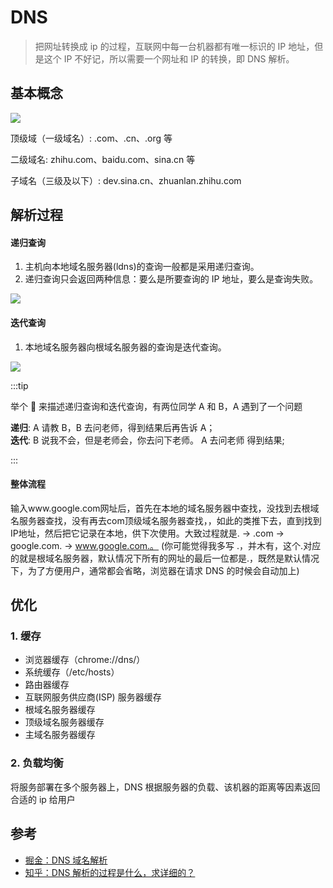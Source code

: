 # DNS

> 把网址转换成 ip 的过程，互联网中每一台机器都有唯一标识的 IP 地址，但是这个 IP 不好记，所以需要一个网址和 IP 的转换，即 DNS 解析。

## 基本概念

![](https://limy-1309594960.cos.ap-beijing.myqcloud.com/202208261411994_dns.webp)

顶级域（一级域名）: .com、.cn、.org 等

二级域名: zhihu.com、baidu.com、sina.cn 等

子域名（三级及以下）: dev.sina.cn、zhuanlan.zhihu.com

## 解析过程

#### 递归查询

1. 主机向本地域名服务器(ldns)的查询一般都是采用递归查询。
2. 递归查询只会返回两种信息：要么是所要查询的 IP 地址，要么是查询失败。

![](https://limy-1309594960.cos.ap-beijing.myqcloud.com/202208261436083_dns_recursion.png)

#### 迭代查询

1. 本地域名服务器向根域名服务器的查询是迭代查询。

![](https://limy-1309594960.cos.ap-beijing.myqcloud.com/202208261438740_dns_iteration.jpeg)

:::tip

举个 🌰 来描述递归查询和迭代查询，有两位同学 A 和 B，A 遇到了一个问题

**递归**: A 请教 B，B 去问老师，得到结果后再告诉 A；<br />
**迭代**: B 说我不会，但是老师会，你去问下老师。 A 去问老师 得到结果;

:::

#### 整体流程

输入www.google.com网址后，首先在本地的域名服务器中查找，没找到去根域名服务器查找，没有再去com顶级域名服务器查找，，如此的类推下去，直到找到IP地址，然后把它记录在本地，供下次使用。大致过程就是. -> .com -> google.com. -> www.google.com.。 (你可能觉得我多写 .，并木有，这个.对应的就是根域名服务器，默认情况下所有的网址的最后一位都是.，既然是默认情况下，为了方便用户，通常都会省略，浏览器在请求 DNS 的时候会自动加上)

## 优化

### 1. 缓存

- 浏览器缓存（chrome://dns/）
- 系统缓存（/etc/hosts）
- 路由器缓存
- 互联网服务供应商(ISP) 服务器缓存
- 根域名服务器缓存
- 顶级域名服务器缓存
- 主域名服务器缓存

### 2. 负载均衡

将服务部署在多个服务器上，DNS 根据服务器的负载、该机器的距离等因素返回合适的 ip 给用户

## 参考

- [掘金：DNS 域名解析](https://juejin.cn/post/7132799176332541966)
- [知乎：DNS 解析的过程是什么，求详细的？](https://www.zhihu.com/question/23042131)
